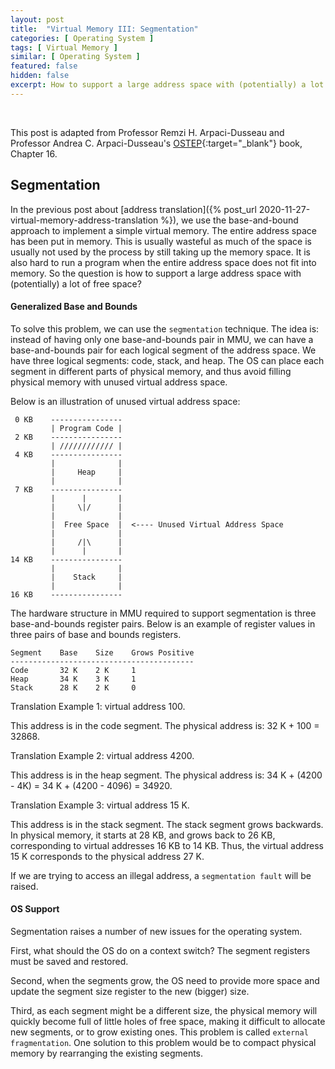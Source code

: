 ```yaml
---
layout: post
title:  "Virtual Memory III: Segmentation"
categories: [ Operating System ]
tags: [ Virtual Memory ]
similar: [ Operating System ]
featured: false
hidden: false
excerpt: How to support a large address space with (potentially) a lot of free space?
---
```


<br />

This post is adapted from Professor Remzi H. Arpaci-Dusseau and  Professor Andrea C. Arpaci-Dusseau's [OSTEP](http://pages.cs.wisc.edu/~remzi/OSTEP/){:target="_blank"} book, Chapter 16.

## Segmentation

In the previous post about [address translation]({% post_url 2020-11-27-virtual-memory-address-translation %}), we use the base-and-bound approach to implement a simple virtual memory. The entire address space has been put in memory. This is usually wasteful as much of the space is usually not used by the process by still taking up the memory space. It is also hard to run a program when the entire address space does not fit into memory. So the question is how to support a large address space with (potentially) a lot of free space?

#### Generalized Base and Bounds

To solve this problem, we can use the `segmentation` technique. The idea is: instead of having only one base-and-bounds pair in MMU, we can have a base-and-bounds pair for each logical segment of the address space. We have three logical segments: code, stack, and heap. The OS can place each segment in different parts of physical memory, and thus avoid filling physical memory with unused virtual address space.

Below is an illustration of unused virtual address space:
```
 0 KB    ----------------
         | Program Code |
 2 KB    ----------------
         | //////////// |
 4 KB    ----------------
         |              |
         |     Heap     |
         |              |
 7 KB    ----------------
         |      |       |
         |     \|/      |
         |              |
         |  Free Space  |  <---- Unused Virtual Address Space
         |              |
         |     /|\      |            
         |      |       |     
14 KB    ----------------
         |              |
         |    Stack     |
         |              |
16 KB    ----------------
```


The hardware structure in MMU required to support segmentation is three base-and-bounds register pairs. Below is an example of register values in three pairs of base and bounds registers.

```
Segment    Base    Size    Grows Positive
-----------------------------------------
Code       32 K    2 K     1
Heap       34 K    3 K     1
Stack      28 K    2 K     0
```

Translation Example 1: virtual address 100.

This address is in the code segment. The physical address is: 32 K + 100 = 32868.

Translation Example 2: virtual address 4200.

This address is in the heap segment. The physical address is: 34 K + (4200 - 4K) = 34 K + (4200 - 4096) = 34920.

Translation Example 3: virtual address 15 K.

This address is in the stack segment. The stack segment grows backwards. In physical memory, it starts at 28 KB, and grows back to 26 KB, corresponding to virtual addresses 16 KB to 14 KB. Thus, the virtual address 15 K corresponds to the physical address 27 K.

If we are trying to access an illegal address, a `segmentation fault` will be raised.

#### OS Support

Segmentation raises a number of new issues for the operating system.

First, what should the OS do on a context switch? The segment registers must be saved and restored.

Second, when the segments grow, the OS need to provide more space and update the segment size register to the new (bigger) size.

Third, as each segment might be a different size, the physical memory will quickly become full of little holes of free space, making it difficult to allocate new segments, or to grow existing ones. This problem is called `external fragmentation`. One solution to this problem would be to compact physical memory by rearranging the existing segments. 



